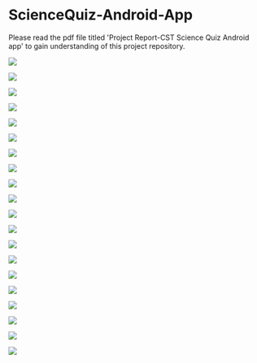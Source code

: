 # ScienceQuiz-Android-App
Please read the pdf file titled 'Project Report-CST Science Quiz Android app' to gain understanding of this project repository.

![](images/2.jpg)

![](images/3.jpg)

![](images/4.jpg)

![](images/6.jpg)

![](images/7.jpg)

![](images/8.jpg)

![](images/9.jpg)

![](images/10.jpg)

![](images/11.jpg)

![](images/12.jpg)

![](images/13.jpg)

![](images/14.jpg)

![](images/15.jpg)

![](images/16.jpg)

![](images/17.jpg)

![](images/18.jpg)

![](images/19.jpg)

![](images/20.jpg)

![](images/21.jpg)

![](images/22.jpg)

